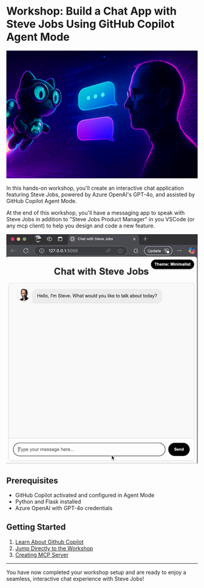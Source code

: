 # Workshop: Build a Chat App with Steve Jobs Using GitHub Copilot Agent Mode

![Workshop Banner](media/Banner.png)

In this hands-on workshop, you'll create an interactive chat application featuring Steve Jobs, powered by Azure OpenAI's GPT-4o, and assisted by GitHub Copilot Agent Mode.

At the end of this workshop, you'll have a messaging app to speak with Steve Jobs in addition to "Steve Jobs Product Manager" in you VSCode (or any mcp client) to help you design and code a new feature.

![Final App](media/Final_App.gif)

## Prerequisites
- GitHub Copilot activated and configured in Agent Mode
- Python and Flask installed
- Azure OpenAI with GPT-4o credentials

## Getting Started
1.  [Learn About Github Copilot](01-explore-github-copilot.md)
2. [Jump Directly to the Workshop](02-application-setup.md)
3. [Creating MCP Server](03-creating-mcp-server.md)


---

You have now completed your workshop setup and are ready to enjoy a seamless, interactive chat experience with Steve Jobs!




